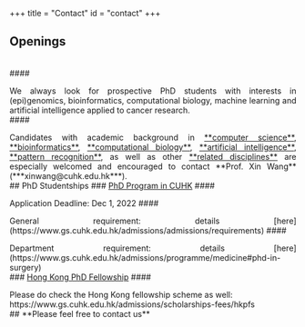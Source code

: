 +++
title = "Contact"
id = "contact"
+++

## Openings
<br>
#### <p align="justify">We always look for prospective PhD students with interests in (epi)genomics, bioinformatics, computational biology, machine learning and artificial intelligence applied to cancer research. 
<br>
#### <p align="justify">Candidates with academic background in <u>**computer science**</u>, <u>**bioinformatics**</u>, <u>**computational biology**</u>, <u>**artificial intelligence**</u>, <u>**pattern recognition**</u>, as well as other <u>**related disciplines**</u> are especially welcomed and encouraged to contact **Prof. Xin Wang** (***xinwang@cuhk.edu.hk***). 
<br>
## PhD Studentships
### <u>PhD Program in CUHK</u>
#### <p align="justify"> Application Deadline: Dec 1, 2022
#### <p align="justify"> General requirement: details [here](https://www.gs.cuhk.edu.hk/admissions/admissions/requirements)
#### <p align="justify"> Department requirement: details [here](https://www.gs.cuhk.edu.hk/admissions/programme/medicine#phd-in-surgery)
<br>
### <u>Hong Kong PhD Fellowship</u>
#### <p align="justify">Please do check the Hong Kong fellowship scheme as well:<br>https://www.gs.cuhk.edu.hk/admissions/scholarships-fees/hkpfs
<br>
## **Please feel free to contact us**
